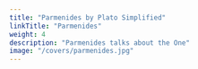 ```yaml
---
title: "Parmenides by Plato Simplified"
linkTitle: "Parmenides"
weight: 4
description: "Parmenides talks about the One"
image: "/covers/parmenides.jpg"
---
```

